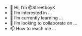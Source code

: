 - 👋 Hi, I’m @StreetboyK
- 👀 I’m interested in ...
- 🌱 I’m currently learning ...
- 💞️ I’m looking to collaborate on ...
- 📫 How to reach me ...

<!---
StreetboyK/StreetboyK is a ✨ special ✨ repository because its `README.md` (this file) appears on your GitHub profile.
You can click the Preview link to take a look at your changes.
--->
